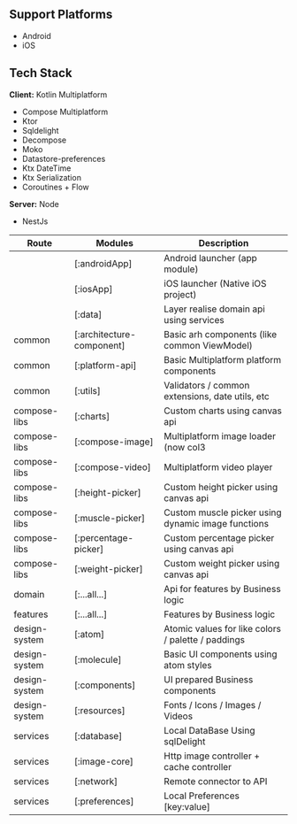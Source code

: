 ## Support Platforms

* Android
* iOS

## Tech Stack

**Client:** Kotlin Multiplatform

* Compose Multiplatform
* Ktor
* Sqldelight
* Decompose
* Moko
* Datastore-preferences
* Ktx DateTime
* Ktx Serialization
* Coroutines + Flow

**Server:** Node

* NestJs

| Route         | Modules                     | Description                                           |
|---------------|-----------------------------|-------------------------------------------------------|
|               | [:androidApp]               | Android launcher (app module)                         |
|               | [:iosApp]                   | iOS launcher (Native iOS project)                     |
|               | [:data]                     | Layer realise domain api using services               |
| common        | [:architecture-component]   | Basic arh components (like common ViewModel)          |
| common        | [:platform-api]             | Basic Multiplatform platform components               |
| common        | [:utils]                    | Validators / common extensions, date utils, etc       |
| compose-libs  | [:charts]                   | Custom charts using canvas api                        |
| compose-libs  | [:compose-image]            | Multiplatform image loader (now col3                  |
| compose-libs  | [:compose-video]            | Multiplatform video player                            |
| compose-libs  | [:height-picker]            | Custom height picker using canvas api                 |
| compose-libs  | [:muscle-picker]            | Custom muscle picker using dynamic image functions    |
| compose-libs  | [:percentage-picker]        | Custom percentage picker using canvas api             |
| compose-libs  | [:weight-picker]            | Custom weight picker using canvas api                 |
| domain        | [:...all...]                | Api for features by Business logic                    |
| features      | [:...all...]                | Features by Business logic                            |
| design-system | [:atom]                     | Atomic values for like colors / palette / paddings    |
| design-system | [:molecule]                 | Basic UI components using atom styles                 |
| design-system | [:components]               | UI prepared Business components                       |
| design-system | [:resources]                | Fonts / Icons / Images / Videos                       |
| services      | [:database]                 | Local DataBase Using sqlDelight                       |
| services      | [:image-core]               | Http image controller + cache controller              |
| services      | [:network]                  | Remote connector to API                               |
| services      | [:preferences]              | Local Preferences [key:value]                         |[](url)
